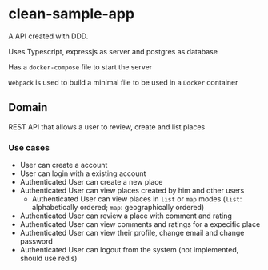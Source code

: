 # clean-sample-app

A API created with DDD.

Uses Typescript, expressjs as server and postgres as database

Has a `docker-compose` file to start the server

`Webpack` is used to build a minimal file to be used in a `Docker` container

## Domain

REST API that allows a user to review, create and list places

### Use cases

- User can create a account
- User can login with a existing account
- Authenticated User can create a new place
- Authenticated User can view places created by him and other users
  - Authenticated User can view places in `list` or `map` modes (`list`: alphabetically ordered; `map`: geographically ordered)
- Authenticated User can review a place with comment and rating
- Authenticated User can view comments and ratings for a expecific place
- Authenticated User can view their profile, change email and change password
- Authenticated User can logout from the system (not implemented, should use redis)

